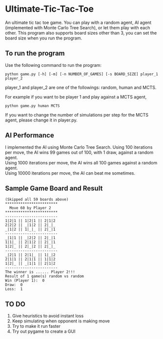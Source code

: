 # Ultimate-Tic-Tac-Toe
An ultimate tic tac toe game. You can play with a random agent, AI agent (implemented with Monte Carlo Tree Search), or let them play with each other.
This program also supports board sizes other than 3, you can set the board size when you run the program.

## To run the program

Use the following command to run the program:
```
python game.py [-h] [-m] [-n NUMBER_OF_GAMES] [-s BOARD_SIZE] player_1 player_2
```
player_1 and player_2 are one of the followings: random, human and MCTS.

For example if you want to be player 1 and play against a MCTS agent,
```
python game.py human MCTS
```

If you want to change the number of simulations per step for the MCTS agent, please change it in player.py.

## AI Performance
I implemented the AI using Monte Carlo Tree Search. 
Using 100 iterations per move, the AI wins 99 games out of 100, with 1 draw, against a random agent.  
Using 1000 iterations per move, the AI wins all 100 games against a random agent.  
Using 10000 iterations per move, the AI can beat me sometimes.  

## Sample Game Board and Result
```
(Skipped all 59 boards above)
************************
  Move 60 by Player 2
************************
------------------------
1|2|1 || 1|2|1 || 2|1|2
2|2|2 || _|1|2 || 2|_|_
_|1|2 || 1|_|_ || 2|_|1
------------------------
_|1|1 || _|2|2 || 2|_|1
1|1|_ || 2|1|2 || 2|_|1
1|2|_ || 2|_|2 || 2|_|_
------------------------
_|2|1 || 2|1|_ || 1|_|2
2|1|1 || 2|1|1 || 1|1|2
1|2|_ || _|1|1 || 2|1|2
------------------------
The winner is ...... Player 2!!!
Result of 1 game(s) random vs random
Win (Player 1):  0
Draw:  0
Loss:  1
```

## TO DO
1. Give heuristics to avoid instant loss
2. Keep simulating when opponent is making move
3. Try to make it run faster
4. Try out pygame to create a GUI
